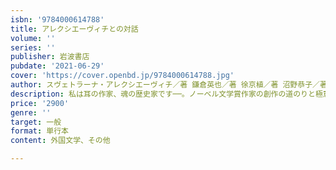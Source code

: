 ```yaml
---
isbn: '9784000614788'
title: アレクシエーヴィチとの対話
volume: ''
series: ''
publisher: 岩波書店
pubdate: '2021-06-29'
cover: 'https://cover.openbd.jp/9784000614788.jpg'
author: スヴェトラーナ・アレクシエーヴィチ／著 鎌倉英也／著 徐京植／著 沼野恭子／著
description: 私は耳の作家、魂の歴史家です──。ノーベル文学賞作家の創作の道のりと極意を多角的に明らかにする。
price: '2900'
genre: ''
target: 一般
format: 単行本
content: 外国文学、その他

---
```

